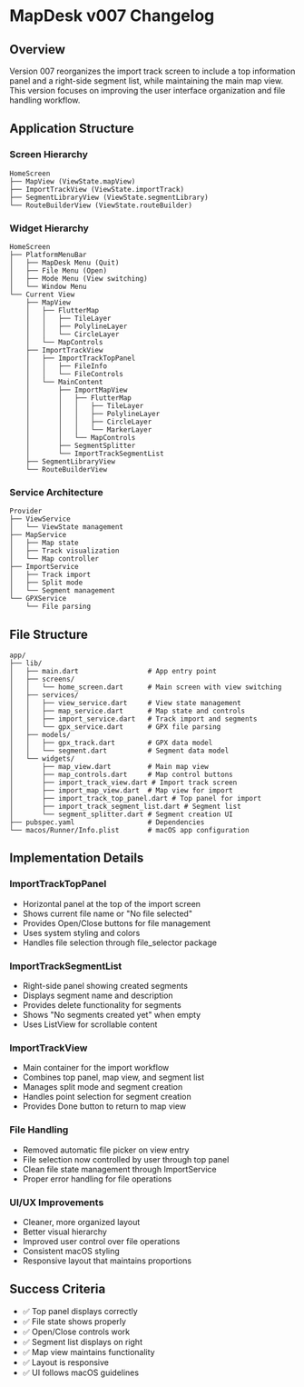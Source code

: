 # MapDesk v007 Changelog

## Overview
Version 007 reorganizes the import track screen to include a top information panel and a right-side segment list, while maintaining the main map view. This version focuses on improving the user interface organization and file handling workflow.

## Application Structure

### Screen Hierarchy
```
HomeScreen
├── MapView (ViewState.mapView)
├── ImportTrackView (ViewState.importTrack)
├── SegmentLibraryView (ViewState.segmentLibrary)
└── RouteBuilderView (ViewState.routeBuilder)
```

### Widget Hierarchy
```
HomeScreen
├── PlatformMenuBar
│   ├── MapDesk Menu (Quit)
│   ├── File Menu (Open)
│   ├── Mode Menu (View switching)
│   └── Window Menu
└── Current View
    ├── MapView
    │   ├── FlutterMap
    │   │   ├── TileLayer
    │   │   ├── PolylineLayer
    │   │   └── CircleLayer
    │   └── MapControls
    ├── ImportTrackView
    │   ├── ImportTrackTopPanel
    │   │   ├── FileInfo
    │   │   └── FileControls
    │   └── MainContent
    │       ├── ImportMapView
    │       │   ├── FlutterMap
    │       │   │   ├── TileLayer
    │       │   │   ├── PolylineLayer
    │       │   │   ├── CircleLayer
    │       │   │   └── MarkerLayer
    │       │   └── MapControls
    │       ├── SegmentSplitter
    │       └── ImportTrackSegmentList
    ├── SegmentLibraryView
    └── RouteBuilderView
```

### Service Architecture
```
Provider
├── ViewService
│   └── ViewState management
├── MapService
│   ├── Map state
│   ├── Track visualization
│   └── Map controller
├── ImportService
│   ├── Track import
│   ├── Split mode
│   └── Segment management
└── GPXService
    └── File parsing
```

## File Structure
```
app/
├── lib/
│   ├── main.dart                 # App entry point
│   ├── screens/
│   │   └── home_screen.dart      # Main screen with view switching
│   ├── services/
│   │   ├── view_service.dart     # View state management
│   │   ├── map_service.dart      # Map state and controls
│   │   ├── import_service.dart   # Track import and segments
│   │   └── gpx_service.dart      # GPX file parsing
│   ├── models/
│   │   ├── gpx_track.dart        # GPX data model
│   │   └── segment.dart          # Segment data model
│   └── widgets/
│       ├── map_view.dart         # Main map view
│       ├── map_controls.dart     # Map control buttons
│       ├── import_track_view.dart # Import track screen
│       ├── import_map_view.dart  # Map view for import
│       ├── import_track_top_panel.dart # Top panel for import
│       ├── import_track_segment_list.dart # Segment list
│       └── segment_splitter.dart # Segment creation UI
├── pubspec.yaml                  # Dependencies
└── macos/Runner/Info.plist       # macOS app configuration
```

## Implementation Details

### ImportTrackTopPanel
- Horizontal panel at the top of the import screen
- Shows current file name or "No file selected"
- Provides Open/Close buttons for file management
- Uses system styling and colors
- Handles file selection through file_selector package

### ImportTrackSegmentList
- Right-side panel showing created segments
- Displays segment name and description
- Provides delete functionality for segments
- Shows "No segments created yet" when empty
- Uses ListView for scrollable content

### ImportTrackView
- Main container for the import workflow
- Combines top panel, map view, and segment list
- Manages split mode and segment creation
- Handles point selection for segment creation
- Provides Done button to return to map view

### File Handling
- Removed automatic file picker on view entry
- File selection now controlled by user through top panel
- Clean file state management through ImportService
- Proper error handling for file operations

### UI/UX Improvements
- Cleaner, more organized layout
- Better visual hierarchy
- Improved user control over file operations
- Consistent macOS styling
- Responsive layout that maintains proportions

## Success Criteria
- ✅ Top panel displays correctly
- ✅ File state shows properly
- ✅ Open/Close controls work
- ✅ Segment list displays on right
- ✅ Map view maintains functionality
- ✅ Layout is responsive
- ✅ UI follows macOS guidelines 